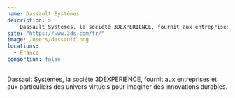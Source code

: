 ```yaml
---
name: Dassault Systèmes
description: >
    Dassault Systèmes, la société 3DEXPERIENCE, fournit aux entreprises et aux particuliers des univers virtuels pour imaginer des innovations durables
site: "https://www.3ds.com/fr/"
image: /users/dassault.png
locations:
  - France
consortium: false
---
```


  Dassault Systèmes, la société 3DEXPERIENCE, fournit aux entreprises et aux particuliers des univers virtuels pour imaginer des innovations durables.
